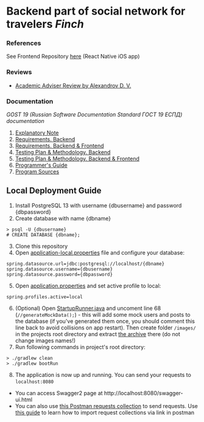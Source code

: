 # Backend part of social network for travelers *Finch*

### References
See Frontend Repository [here](https://github.com/artemgoncharov2000/finch-frontend) (React Native iOS app)  

### Reviews
* [Academic Adviser Review by Alexandrov D. V.](https://docdro.id/sebLfx4)

### Documentation
*GOST 19 (Russian Software Documentation Standard ГОСТ 19 ЕСПД) documentation*
1. [Explanatory Note](https://docdro.id/ZGbGGHS)
3. [Requirements. Backend](https://docdro.id/hd5If0w)
4. [Requirements. Backend & Frontend](https://docdro.id/B88Yi18)
5. [Testing Plan & Methodology. Backend](https://docdro.id/7o8ui1G)
6. [Testing Plan & Methodology. Backend & Frontend](https://docdro.id/aezeC4A)
7. [Programmer's Guide](https://docdro.id/aqDzXjp)
8. [Program Sources](https://docdro.id/3u5KqFF)

## Local Deployment Guide
1. Install PostgreSQL 13 with username {dbusername} and password {dbpassword}
2. Create database with name {dbname}
```
> psql -U {dbusername}
# CREATE DATABASE {dbname};
```
3. Clone this repository
4. Open [application-local.properties](/src/main/resources/application-local.properties) file and configure your database:
```
spring.datasource.url=jdbc:postgresql://localhost/{dbname}
spring.datasource.username={dbusername}
spring.datasource.password={dbpassword}
```
5. Open [application.properties](/src/main/resources/application.properties) and set active profile to local:
```
spring.profiles.active=local
```
6. (Optional) Open [StartupRunner.java](/src/main/java/com/belkin/finch_backend/StartupRunner.java) and uncoment line 68 (`//generateMockData();`) - this will add some mock users and posts to the database (if you've generated them once, you should comment this line back to avoid collisions on app restart). Then create folder `/images/` in the projects root directory and extract [the archive](https://drive.google.com/file/d/1yVZ5cDrihbPl04S8nOkYzb_ApN8k_yv0/view?usp=sharing) there (do not change images names!)
7. Run following commands in project's root directory:
```
> ./gradlew clean
> ./gradlew bootRun
```
8. The application is now up and running. You can send your requests to `localhost:8080`
* You can access Swagger2 page at http://localhost:8080/swagger-ui.html
* You can also use [this Postman requests collection](https://www.getpostman.com/collections/28eb112cd9b89d0bc730) to send requests. Use [this guide](https://kb.datamotion.com/?ht_kb=postman-instructions-for-exporting-and-importing) to learn how to import request collections via link in postman
